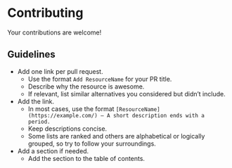# Contributing

Your contributions are welcome!

## Guidelines

- Add one link per pull request.
  - Use the format `Add ResourceName` for your PR title.
  - Describe why the resource is awesome.
  - If relevant, list similar alternatives you considered but didn’t include.
- Add the link.
  - In most cases, use the format `[ResourceName](https://example.com/) — A short description ends with a period.`
  - Keep descriptions concise.
  - Some lists are ranked and others are alphabetical or logically grouped, so try to follow your surroundings.
- Add a section if needed.
  - Add the section to the table of contents.
